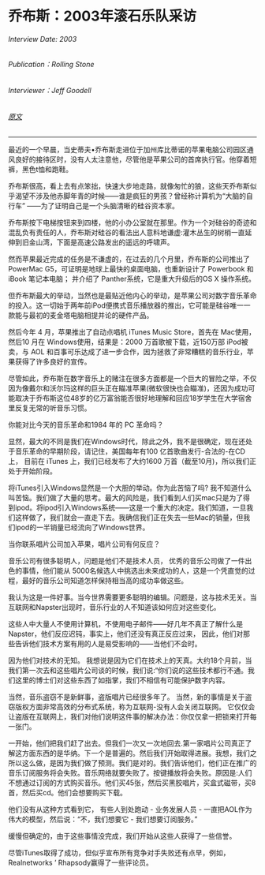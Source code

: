 # 乔布斯：2003年滚石乐队采访

###### Interview Date: 2003
###### Publication：Rolling Stone
###### Interviewer：Jeff Goodell
###### [原文](https://www.rollingstone.com/culture/culture-news/steve-jobs-rolling-stones-2003-interview-243284/amp/)
---

最近的一个早晨，当史蒂夫•乔布斯走进位于加州库比蒂诺的苹果电脑公司园区通风良好的接待区时，没有人太注意他，尽管他是苹果公司的首席执行官。他穿着短裤，黑色t恤和跑鞋。

乔布斯很高，看上去有点笨拙，快速大步地走路，就像匆忙的狼，这些天乔布斯似乎渴望不涉及他赤脚年青的时候——谁是疯狂的男孩？曾经称计算机为“大脑的自行车” ——为了证明自己是一个头脑清晰的硅谷资本家。

乔布斯按下电梯按钮来到四楼，他的小办公室就在那里。作为一个对硅谷的奇迹和混乱负有责任的人，乔布斯对硅谷的看法出人意料地谦虚:灌木丛生的树梢一直延伸到旧金山湾，下面是高速公路发出的遥远的呼啸声。

然而苹果最近完成的任务是不谦虚的，在过去的几个月里，乔布斯的公司推出了 PowerMac G5，可证明是地球上最快的桌面电脑，也重新设计了 Powerbook 和 iBook 笔记本电脑； 并介绍了 Panther系统，它是重大升级后的OS X 操作系统。

但乔布斯最大的举动，当然也是最贴近他内心的举动，是苹果公司对数字音乐革命的投入。这一切始于两年前iPod便携式音乐播放器的推出，它可能是硅谷唯一一款能与最初的麦金塔电脑相提并论的硬件产品。

然后今年 4 月，苹果推出了自动点唱机 iTunes Music Store，首先在 Mac使用，然后10 月在 Windows使用，结果是：2000 万首歌被下载，近150万部 iPod被卖，与 AOL 和百事可乐达成了进一步合作，因为拯救了非常糟糕的音乐行业，苹果获得了许多良好的宣传。

尽管如此，乔布斯在数字音乐上的赌注在很多方面都是一个巨大的冒险之举，不仅因为像戴尔和沃尔玛这样的巨头正在瞄准苹果(微软很快也会瞄准)，还因为成功可能取决于乔布斯这位48岁的亿万富翁能否很好地理解和回应18岁学生在大学宿舍里反复无常的听音乐习惯。

你能对比今天的音乐革命和1984 年的 PC 革命吗？

显然，最大的不同是我们在Windows时代，除此之外，我不是很确定，现在还处于音乐革命的早期阶段，请记住，美国每年有100 亿首歌曲发行-合法的-在CD上， 目前在 iTunes 上，我们已经发布了大约1600 万首（截至10月)，所以我们正处于开始阶段。

将iTunes引入Windows显然是一个大胆的举动。你为此苦恼了吗? 我不知道什么叫苦恼。我们做了大量的思考。最大的风险是，我们看到人们买mac只是为了得到ipod。将ipod引入Windows系统——这是一个重大的决定。我们知道，一旦我们这样做了，我们就会一直走下去。我确信我们正在失去一些Mac的销量，但我们ipod的一半销量已经流向了Windows世界。

当你联系唱片公司加入苹果，唱片公司有何反应？

音乐公司有很多聪明人，问题是他们不是技术人员， 优秀的音乐公司做了一件出色的事情，他们能从 5000名候选人中挑选出未来成功的人，这是一个凭直觉的过程，最好的音乐公司知道怎样保持相当高的成功率做这些。

我认为这是一件好事。当今世界需要更多聪明的编辑。问题是，这与技术无关。当互联网和Napster出现时，音乐行业的人不知道该如何应对这些变化。

这些人中大量人不使用计算机，不使用电子邮件——好几年不真正了解什么是Napster，他们反应迟钝，事实上，他们还没有真正反应过来， 因此，他们对那些告诉他们技术方案有用的人是易受影响的——当他们不会时。

因为他们对技术的无知。
我想说是因为它们在技术上的天真。大约18个月前，当我们第一次去和这些唱片公司谈的时候，我们说:“你们说的这些技术都行不通。我们这里的博士们对这些东西了如指掌，我们不相信有可能保护数字内容。

当然，音乐盗窃不是新鲜事，盗版唱片已经很多年了。
当然，新的事情是关于盗窃版权方面非常高效的分布式系统，称为互联网-没有人会关闭互联网。
它仅仅会让盗版在互联网上，我们对他们说明这件事的解决办法：你仅仅拿一把锁来打开每一张门。

一开始，他们把我们赶了出去。但我们一次又一次地回去.第一家唱片公司真正了解这方面东西的是华纳。下一个是普遍的。然后我们开始取得进展。我想，我们之所以这么做，是因为我们做了预测。我们是对的。我们告诉他们，他们正在推广的音乐订阅服务将会失败。音乐网络就要失败了。按键播放将会失败。原因是:人们不想通过订阅的方式购买音乐。他们买45张，然后买黑胶唱片，买盒式磁带，买8首，然后买cd。他们会想要购买下载。

他们没有从这种方式看到它， 有些人到处跑动 - 业务发展人员 - 一直把AOL作为伟大的模型，然后说：“不，我们想要它 - 我们想要订阅服务。”

缓慢但确定的，由于这些事情没完成，我们开始从这些人获得了一些信誉。

尽管iTunes取得了成功，但似乎宣布所有竞争对手失败还有点早，例如，Realnetworks ’ Rhapsody赢得了一些评论员。

